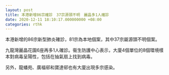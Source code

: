 ```yaml
---
layout: post
title: 本港新增86宗確診　37宗源頭不明　麗晶多1人確診
date: 2020-12-11 18:10:17.000000000 +08:00
categories: rthk
---
```


本港新增的86宗新型肺炎確診，81宗為本地個案，其中37宗屬源頭不明個案。

九龍灣麗晶花園6座再多1人確診。衞生防護中心表示，大廈4個單位的8個環境樣本對病毒呈陽性，包括在抽氣扇上找到病毒。

另外，龍蟠苑、廣福邨和寶達邨也有大廈出現多宗感染。
